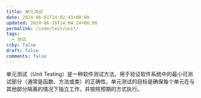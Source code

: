 ```yaml
---
title: 单元测试
date: 2024-06-01T14:02:43+08:00
updated: 2024-06-16T14:04:24+08:00
permalink: /code/test/unit/
tags:
  - 测试
ccby: false
draft: false
comments: false
---
```

单元测试（Unit Testing）是一种软件测试方法，用于验证软件系统中的最小可测试部分（通常是函数、方法或类）的正确性。单元测试的目标是确保每个单元在与其他部分隔离的情况下独立工作，并按照预期的方式执行。